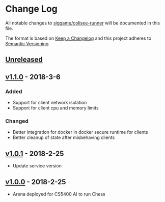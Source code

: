 # Change Log

[//]: # (<values>)
[<compare>]: # (https://github.com/siggame/colisee-runner/compare/${previous}...${current})
[<pre_release_header>]: # (## [Unreleased])
[<pre_release_description>]: # ( )
[<pre_release_ref>]: # ([Unreleased]: ${compare})
[<release_header>]: # (## [${version}] - ${year}-${month}-${day})
[<release_description>]: # (### Added${sep}-${sep}### Changed${sep}-${sep}### Removed${sep}-${sep}### Fixed${sep}-)
[<release_ref>]: # ([${version}]: ${compare})
[<current>]: # (v1.1.0)
[//]: # (<end>)

All notable changes to [siggame/colisee-runner] will be documented in this file.

The format is based on [Keep a Changelog](http://keepachangelog.com/en/1.0.0/)
and this project adheres to [Semantic Versioning](http://semver.org/spec/v2.0.0.html).

[//]: # (<pre_release>)
## [Unreleased]

 

[Unreleased]: https://github.com/siggame/colisee-runner/compare/v1.1.0...HEAD
[//]: # (<end>)

[//]: # (<release>)
## [v1.1.0] - 2018-3-6

### Added

- Support for client network isolation
- Support for client cpu and memory limits

### Changed

- Better integration for docker in docker secure runtime for clients
- Better cleanup of state after misbehaving clients

[v1.1.0]: https://github.com/siggame/colisee-runner/compare/v0.0.0...v1.1.0
[//]: # (<end>)
## [v1.0.1] - 2018-2-25

* Update service version

[v1.0.1]: https://github.com/siggame/colisee-runner/compare/v1.0.0...v1.0.1
## [v1.0.0] - 2018-2-25

* Arena deployed for CS5400 AI to run Chess

[v1.0.0]: https://github.com/siggame/colisee-runner/compare/v0.0.0...v1.0.0

[siggame/colisee-runner]: (https://github.com/siggame/colisee-runner)